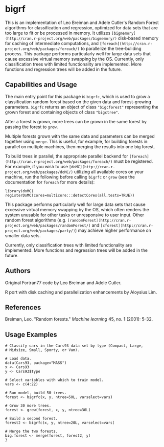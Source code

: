 bigrf
=====

This is an implementation of Leo Breiman and Adele Cutler's Random Forest algorithms for classification and regression, optimized for data sets that are too large to fit or be processed in memory. It utilizes `[bigmemory](http://cran.r-project.org/web/packages/bigmemory/)` disk-based memory for caching of intermediate computations, and `[foreach](http://cran.r-project.org/web/packages/foreach/)` to parallelize the tree-buliding process. This package performs particularly well for large data sets that cause excessive virtual memory swapping by the OS. Currently, only classification trees with limited functionality are implemented. More functions and regression trees will be added in the future.

Capabilities and Usage
----------------------

The main entry point for this package is `bigrfc`, which is used to grow a classification random forest based on the given data and forest-growing parameters. `bigrfc` returns an object of class `"bigcforest"` representing the grown forest and containing objects of class `"bigctree"`.

After a forest is grown, more trees can be grown in the same forest by passing the forest to `grow`.

Multiple forests grown with the same data and parameters can be merged together using `merge`. This is useful, for example, for building forests in parallel on multiple machines, then merging the results into one big forest.

To build trees in parallel, the appropriate parallel backend for `[foreach](http://cran.r-project.org/web/packages/foreach/)` must be registered. For example, if you wish to use `[doMC](http://cran.r-project.org/web/packages/doMC/)` utilizing all available cores on your machine, run the following before calling `bigrfc` or `grow` (see the documentation for `foreach` for more details):

    library(doMC)
    registerDoMC(cores=multicore:::detectCores(all.tests=TRUE))

This package performs particularly well for large data sets that cause excessive virtual memory swapping by the OS, which often renders the system unusable for other tasks or unresponsive to user input. Other random forest algorithms (e.g. `[randomForest](http://cran.r-project.org/web/packages/randomForest/)` and `[cforest](http://cran.r-project.org/web/packages/party/)`) may achieve higher performance on smaller data sets.

Currently, only classification trees with limited functionality are implemented. More functions and regression trees will be added in the future.

Authors
-------

Original Fortran77 code by Leo Breiman and Adele Cutler.

R port with disk caching and parallelization enhancements by Aloysius Lim.

References
----------
Breiman, Leo. "Random forests." *Machine learning* 45, no. 1 (2001): 5-32.

Usage Examples
--------------

    # Classify cars in the Cars93 data set by type (Compact, Large,
    # Midsize, Small, Sporty, or Van).
    
    # Load data.
    data(Cars93, package="MASS")
    x <- Cars93
    y <- Cars93$Type
    
    # Select variables with which to train model.
    vars <- c(4:22)
    
    # Run model, build 50 trees.
    forest <- bigrfc(x, y, ntree=50L, varselect=vars)
    
    # Grow 30 more trees.
    forest <- grow(forest, x, y, ntree=30L)
    
    # Build a second forest.
    forest2 <- bigrfc(x, y, ntree=20L, varselect=vars)
    
    # Merge the two forests.
    big.forest <- merge(forest, forest2, y)
    }
